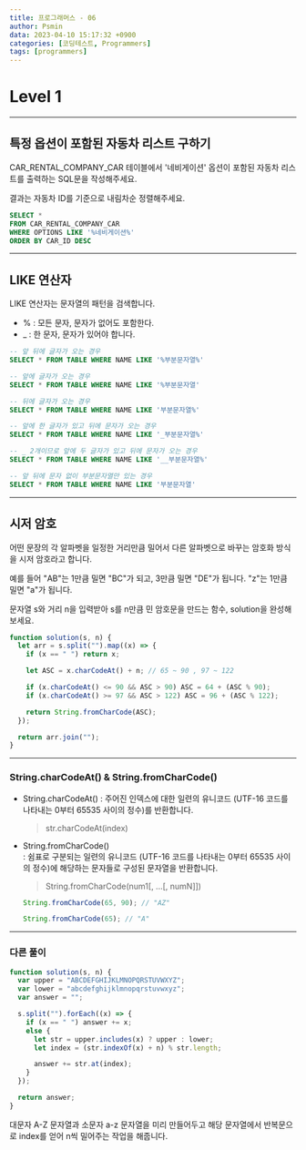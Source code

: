 ```yaml
---
title: 프로그래머스 - 06
author: Psmin
data: 2023-04-10 15:17:32 +0900
categories: [코딩테스트, Programmers]
tags: [programmers]
---
```


# Level 1

---

## 특정 옵션이 포함된 자동차 리스트 구하기

CAR_RENTAL_COMPANY_CAR 테이블에서 '네비게이션' 옵션이 포함된 자동차 리스트를 출력하는 SQL문을 작성해주세요.

결과는 자동차 ID를 기준으로 내림차순 정렬해주세요.

```SQL
SELECT *
FROM CAR_RENTAL_COMPANY_CAR
WHERE OPTIONS LIKE '%네비게이션%'
ORDER BY CAR_ID DESC
```

---

## LIKE 연산자

LIKE 연산자는 문자열의 패턴을 검색합니다.

- % : 모든 문자, 문자가 없어도 포함한다.
- \_ : 한 문자, 문자가 있어야 합니다.

```SQL
-- 앞 뒤에 글자가 오는 경우
SELECT * FROM TABLE WHERE NAME LIKE '%부분문자열%'

-- 앞에 글자가 오는 경우
SELECT * FROM TABLE WHERE NAME LIKE '%부분문자열'

-- 뒤에 글자가 오는 경우
SELECT * FROM TABLE WHERE NAME LIKE '부분문자열%'

-- 앞에 한 글자가 있고 뒤에 문자가 오는 경우
SELECT * FROM TABLE WHERE NAME LIKE '_부분문자열%'

-- _ 2개이므로 앞에 두 글자가 있고 뒤에 문자가 오는 경우
SELECT * FROM TABLE WHERE NAME LIKE '__부분문자열%'

-- 앞 뒤에 문자 없이 부분문자열만 있는 경우
SELECT * FROM TABLE WHERE NAME LIKE '부분문자열'
```

---

## 시저 암호

어떤 문장의 각 알파벳을 일정한 거리만큼 밀어서 다른 알파벳으로 바꾸는 암호화 방식을 시저 암호라고 합니다.

예를 들어 "AB"는 1만큼 밀면 "BC"가 되고, 3만큼 밀면 "DE"가 됩니다. "z"는 1만큼 밀면 "a"가 됩니다.

문자열 s와 거리 n을 입력받아 s를 n만큼 민 암호문을 만드는 함수, solution을 완성해 보세요.

```js
function solution(s, n) {
  let arr = s.split("").map((x) => {
    if (x == " ") return x;

    let ASC = x.charCodeAt() + n; // 65 ~ 90 , 97 ~ 122

    if (x.charCodeAt() <= 90 && ASC > 90) ASC = 64 + (ASC % 90);
    if (x.charCodeAt() >= 97 && ASC > 122) ASC = 96 + (ASC % 122);

    return String.fromCharCode(ASC);
  });

  return arr.join("");
}
```

---

### String.charCodeAt() & String.fromCharCode()

- String.charCodeAt()
  : 주어진 인덱스에 대한 일련의 유니코드 (UTF-16 코드를 나타내는 0부터 65535 사이의 정수)를 반환합니다.

  > str.charCodeAt(index)

- String.fromCharCode()  
  : 쉼표로 구분되는 일련의 유니코드 (UTF-16 코드를 나타내는 0부터 65535 사이의 정수)에 해당하는 문자들로 구성된 문자열을 반환합니다.

  > String.fromCharCode(num1[, ...[, numN]])

  ```js
  String.fromCharCode(65, 90); // "AZ"

  String.fromCharCode(65); // "A"
  ```

---

### 다른 풀이

```js
function solution(s, n) {
  var upper = "ABCDEFGHIJKLMNOPQRSTUVWXYZ";
  var lower = "abcdefghijklmnopqrstuvwxyz";
  var answer = "";

  s.split("").forEach((x) => {
    if (x == " ") answer += x;
    else {
      let str = upper.includes(x) ? upper : lower;
      let index = (str.indexOf(x) + n) % str.length;

      answer += str.at(index);
    }
  });

  return answer;
}
```

대문자 A-Z 문자열과 소문자 a-z 문자열을 미리 만들어두고 해당 문자열에서 반복문으로 index를 얻어 n씩 밀어주는 작업을 해줍니다.
